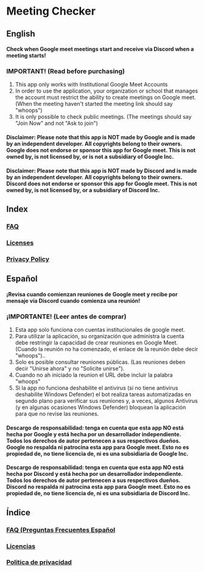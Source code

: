 # Meeting Checker
## English
#### Check when Google meet meetings start and receive via Discord when a meeting starts!

### IMPORTANT! (Read before purchasing)
1. This app only works with Institutional Google Meet Accounts
2. In order to use the application, your organization or school that manages the account must restrict the ability to create meetings on Google meet. (When the meeting haven't started the meeting link should say "whoops")
3. It is only possible to check public meetings. (The meetings should say "Join Now" and not "Ask to join")

#### Disclaimer: Please note that this app is NOT made by Google and is made by an independent developer. All copyrights belong to their owners. Google does not endorse or sponsor this app for Google meet. This is not owned by, is not licensed by, or is not a subsidiary of Google Inc.

#### Disclaimer: Please note that this app is NOT made by Discord and is made by an independent developer. All copyrights belong to their owners. Discord does not endorse or sponsor this app for Google meet. This is not owned by, is not licensed by, or a subsidiary of Discord Inc.

## Index

### [FAQ](https://github.com/AlfredDeveloper/MeetingChecker/blob/main/FAQ/FAQ_EN.md)
### [Licenses](https://github.com/AlfredDeveloper/MeetingChecker/blob/main/Meeting-Checker-Licenses-EN.md)
### [Privacy Policy](https://github.com/AlfredDeveloper/MeetingChecker/blob/main/privacy_policy_EN.md)

## Español
#### ¡Revisa cuando comienzan reuniones de Google meet y recibe por mensaje vía Discord cuando comienza una reunión!

### ¡IMPORTANTE! (Leer antes de comprar)
1. Esta app solo funciona con cuentas institucionales de google meet.
2. Para utilizar la aplicación, su organización que administra la cuenta debe restringir la capacidad de crear reuniones en Google Meet. (Cuando la reunión no ha comenzado, el enlace de la reunión debe decir "whoops")..
3. Solo es posible consultar reuniones públicas. (Las reuniones deben decir "Unirse ahora" y no "Solicite unirse").
4. Cuando no ah iniciado la reunion el URL debe incluir la palabra "whoops"
5. Si la app no funciona deshabilite el antivirus (si no tiene antivirus deshabilite Windows Defender) el bot realiza tareas automatizadas en segundo plano para verificar sus reuniones y, a veces, algunos Antivirus (y en algunas ocasiones Windows Defender) bloquean la aplicación para que no revise las reuniones.

#### Descargo de responsabilidad: tenga en cuenta que esta app NO está hecha por Google y está hecha por un desarrollador independiente. Todos los derechos de autor pertenecen a sus respectivos dueños. Google no respalda ni patrocina esta app para Google meet. Esto no es propiedad de, no tiene licencia de, ni es una subsidiaria de Google Inc.

#### Descargo de responsabilidad: tenga en cuenta que esta app NO está hecha por Discord y está hecha por un desarrollador independiente. Todos los derechos de autor pertenecen a sus respectivos dueños. Discord no respalda ni patrocina esta app para Google meet. Esto no es propiedad de, no tiene licencia de, ni es una subsidiaria de Discord Inc.

## Índice

### [FAQ (Preguntas Frecuentes Español](https://github.com/AlfredDeveloper/MeetingChecker/blob/main/FAQ/FAQ_ES.md)
### [Licencias](https://github.com/AlfredDeveloper/MeetingChecker/blob/main/Meeting-Checker-Licenses-ES.md)
### [Politica de privacidad](https://github.com/AlfredDeveloper/MeetingChecker/blob/main/privacy_policy_ES.md)
